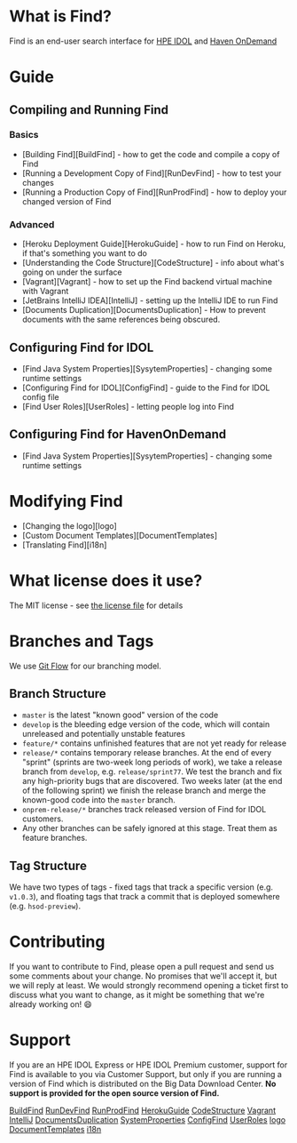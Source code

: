 # What is Find?

Find is an end-user search interface for [HPE IDOL](http://www8.hp.com/uk/en/software-solutions/information-data-analytics-idol/index.html) and [Haven OnDemand](https://www.havenondemand.com)

# Guide

## Compiling and Running Find

### Basics

- [Building Find][BuildFind] - how to get the code and compile a copy of Find
- [Running a Development Copy of Find][RunDevFind] - how to test your changes
- [Running a Production Copy of Find][RunProdFind] - how to deploy your changed version of Find

### Advanced
- [Heroku Deployment Guide][HerokuGuide] - how to run Find on Heroku, if that's something you want to do
- [Understanding the Code Structure][CodeStructure] - info about what's going on under the surface
- [Vagrant][Vagrant] - how to set up the Find backend virtual machine with Vagrant
- [JetBrains IntelliJ IDEA][IntelliJ] - setting up the IntelliJ IDE to run Find
- [Documents Duplication][DocumentsDuplication] - How to prevent documents with the same references being obscured.

## Configuring Find for IDOL

- [Find Java System Properties][SysytemProperties] - changing some runtime settings
- [Configuring Find for IDOL][ConfigFind] - guide to the Find for IDOL config file
- [Find User Roles][UserRoles] - letting people log into Find

## Configuring Find for HavenOnDemand

- [Find Java System Properties][SysytemProperties] - changing some runtime settings

# Modifying Find

- [Changing the logo][logo]
- [Custom Document Templates][DocumentTemplates]
- [Translating Find][i18n]

# What license does it use?

The MIT license - see [the license file](https://github.com/hpe-idol/find/blob/master/LICENSE) for details

# Branches and Tags

We use [Git Flow](http://nvie.com/posts/a-successful-git-branching-model/) for our branching model.

## Branch Structure
- `master` is the latest "known good" version of the code
- `develop` is the bleeding edge version of the code, which will contain unreleased and potentially unstable features
- `feature/*` contains unfinished features that are not yet ready for release
- `release/*` contains temporary release branches.  At the end of every "sprint" (sprints are two-week long periods of work), we take a release branch from `develop`, e.g. `release/sprint77`.  We test the branch and fix any high-priority bugs that are discovered.  Two weeks later (at the end of the following sprint) we finish the release branch and merge the known-good code into the `master` branch.
- `onprem-release/*` branches track released version of Find for IDOL customers.
- Any other branches can be safely ignored at this stage.  Treat them as feature branches.

## Tag Structure
We have two types of tags - fixed tags that track a specific version (e.g. `v1.0.3`), and floating tags that track a commit that is deployed somewhere (e.g. `hsod-preview`).

# Contributing
If you want to contribute to Find, please open a pull request and send us some comments about your change.  No promises that we'll accept it, but we will reply at least.  We would strongly recommend opening a ticket first to discuss what you want to change, as it might be something that we're already working on! :smile: 

# Support
If you are an HPE IDOL Express or HPE IDOL Premium customer, support for Find is available to you via Customer Support, but only if you are running a version of Find which is distributed on the Big Data Download Center.  **No support is provided for the open source version of Find.**


[BuildFind](./Building-Find.md)
[RunDevFind](./Running-a-Developmont-Copy-of-Find.md)
[RunProdFind](./Running-a-Production-Copy-of-Find.md)
[HerokuGuide](./Heroku-Deployment-Guide.md)
[CodeStructure](/.Understanding-the-Code-Structure.md)
[Vagrant](./Vagrant)
[IntelliJ](./JetBrains-IntelliJ-IDEA.md)
[DocumentsDuplication](,/Documents-Duplication.md)
[SystemProperties](./Documents-Duplication.md)
[ConfigFind](./Configuring-Find-for-IDOL.md)
[UserRoles](./Find-User-Roles.md)
[logo](./Changing-the-logo.md)
[DocumentTemplates](./Custom-Document-Templates.md)
[i18n](./Translating-Find.md)